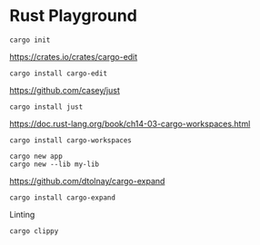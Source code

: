 # Rust Playground

```
cargo init
```

https://crates.io/crates/cargo-edit
```
cargo install cargo-edit
```

https://github.com/casey/just
```
cargo install just
```

https://doc.rust-lang.org/book/ch14-03-cargo-workspaces.html
```
cargo install cargo-workspaces
```

```
cargo new app
cargo new --lib my-lib
```

https://github.com/dtolnay/cargo-expand
```
cargo install cargo-expand
```

Linting
```
cargo clippy
```